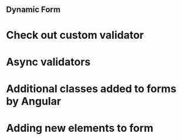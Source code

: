 ## Dynamic Form

# Check out custom validator

# Async validators

# Additional classes added to forms by Angular

# Adding new elements to form
